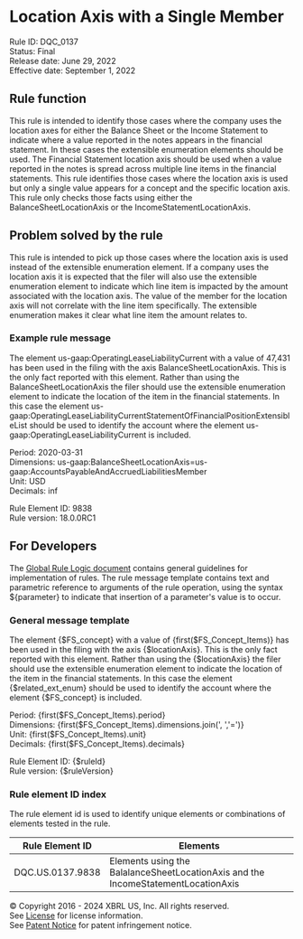 # Location Axis with a Single Member  
Rule ID: DQC_0137  
Status: Final  
Release date: June 29, 2022  
Effective date: September 1, 2022  
  
## Rule function
This rule is intended to identify those cases where the company uses the location axes for either the Balance Sheet or the Income Statement to indicate where a value reported in the notes appears in the financial statement. In these cases the extensible enumeration elements should be used.  The Financial Statement location axis should be used when a value reported in the notes is spread across multiple line items in the financial statements. This rule identifies those cases where the location axis is used but only a single value appears for a concept and the specific location axis.
This rule only checks those facts using either the BalanceSheetLocationAxis or the IncomeStatementLocationAxis.

## Problem solved by the rule  
This rule is intended to pick up those cases where the location axis is used instead of the extensible enumeration element.  If a company uses the location axis it is expected that the filer will also use the extensible enumeration element to indicate which line item is impacted by the amount associated with the location axis.  The value of the member for the location axis will not correlate with the line item specifically.  The extensible enumeration makes it clear what line item the amount relates to.

### Example rule message
The element us-gaap:OperatingLeaseLiabilityCurrent with a value of 47,431 has been used in the filing with the axis BalanceSheetLocationAxis.  This is the only fact reported with this element.  Rather than using the BalanceSheetLocationAxis the filer should use the extensible enumeration element to indicate the location of the item in the financial statements. In this case the element us-gaap:OperatingLeaseLiabilityCurrentStatementOfFinancialPositionExtensibleList should be used to identify the account where the element us-gaap:OperatingLeaseLiabilityCurrent is included.
  
Period: 2020-03-31  
Dimensions: us-gaap:BalanceSheetLocationAxis=us-gaap:AccountsPayableAndAccruedLiabilitiesMember  
Unit: USD  
Decimals: inf  

Rule Element ID: 9838    
Rule version: 18.0.0RC1  

## For Developers  
The [Global Rule Logic document](https://github.com/DataQualityCommittee/dqc_us_rules/blob/master/docs/GlobalRuleLogic.md) contains general guidelines for implementation of rules. The rule message template contains text and parametric reference to arguments of the rule operation, using the syntax ${parameter} to indicate that insertion of a parameter's value is to occur.  
  
### General message template 
The element {$FS_concept} with a value of {first($FS_Concept_Items)} has been used in the filing with the axis {$locationAxis}.  This is the only fact reported with this element.  Rather than using the {$locationAxis} the filer should use the extensible enumeration element to indicate the location of the item in the financial statements. In this case the element {$related_ext_enum} should be used to identify the account where the element {$FS_concept} is included. 
 
Period: {first($FS_Concept_Items).period}  
Dimensions: {first($FS_Concept_Items).dimensions.join(', ','=')}  
Unit: {first($FS_Concept_Items).unit}  
Decimals: {first($FS_Concept_Items).decimals}  
  
Rule Element ID: {$ruleId}  
Rule version: {$ruleVersion}

### Rule element ID index  
The rule element id is used to identify unique elements or combinations of elements tested in the rule.

|Rule Element ID|Elements|
|--- |--- |
|DQC.US.0137.9838|Elements using the BalalanceSheetLocationAxis and the IncomeStatementLocationAxis|

© Copyright 2016 - 2024 XBRL US, Inc. All rights reserved.   
See [License](https://xbrl.us/dqc-license) for license information.  
See [Patent Notice](https://xbrl.us/dqc-patent) for patent infringement notice.  